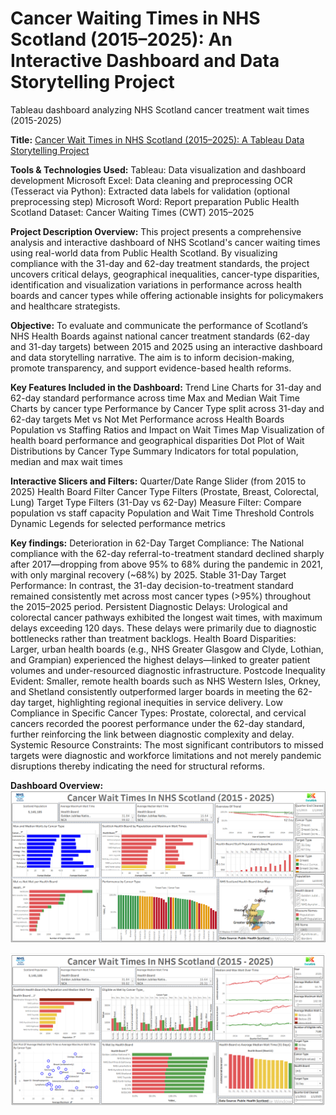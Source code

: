 # Cancer Waiting Times in NHS Scotland (2015–2025): An Interactive Dashboard and Data Storytelling Project
Tableau dashboard analyzing NHS Scotland cancer treatment wait times (2015-2025)

**Title:** [Cancer Wait Times in NHS Scotland (2015–2025): A Tableau Data Storytelling Project](https://github.com/Osiwi/NHS-SCOTLAND-CANCER-WAIT-TIMES-2015-2025-DASHBOARD/blob/main/Data_Visualisation_and_Storytelling_DataKirk_update.twb)

**Tools & Technologies Used:** Tableau: Data visualization and dashboard development
                               Microsoft Excel: Data cleaning and preprocessing
                               OCR (Tesseract via Python): Extracted data labels for validation (optional preprocessing step)
                               Microsoft Word: Report preparation
                               Public Health Scotland Dataset: Cancer Waiting Times (CWT) 2015–2025
                               
**Project Description Overview:** This project presents a comprehensive analysis and interactive dashboard of NHS Scotland's cancer waiting times using real-world data from Public Health Scotland. By visualizing compliance with the 31-day and 62-day treatment standards, the project uncovers critical delays, geographical inequalities, cancer-type disparities, identification and visualization variations in performance across health boards and cancer types while offering actionable insights for policymakers and healthcare strategists.

**Objective:** To evaluate and communicate the performance of Scotland’s NHS Health Boards against national cancer treatment standards (62-day and 31-day targets) between 2015 and 2025 using an interactive dashboard and data storytelling narrative. The aim is to inform decision-making, promote transparency, and support evidence-based health reforms.

**Key Features Included in the Dashboard:** Trend Line Charts for 31-day and 62-day standard performance across time
                                            Max and Median Wait Time Charts by cancer type
                                            Performance by Cancer Type split across 31-day and 62-day targets
                                            Met vs Not Met Performance across Health Boards
                                            Population vs Staffing Ratios and Impact on Wait Times
                                            Map Visualization of health board performance and geographical disparities
                                            Dot Plot of Wait Distributions by Cancer Type
                                            Summary Indicators for total population, median and max wait times
                                            
**Interactive Slicers and Filters:** Quarter/Date Range Slider (from 2015 to 2025)
                                     Health Board Filter
                                     Cancer Type Filters (Prostate, Breast, Colorectal, Lung)
                                     Target Type Filters (31-Day vs 62-Day)
                                     Measure Filter: Compare population vs staff capacity
                                     Population and Wait Time Threshold Controls
                                     Dynamic Legends for selected performance metrics

**Key findings:** Deterioration in 62-Day Target Compliance: The National compliance with the 62-day referral-to-treatment standard declined sharply after 2017—dropping from above 95% to 68% during the pandemic in 2021, with only marginal recovery (~68%) by 2025.
Stable 31-Day Target Performance: In contrast, the 31-day decision-to-treatment standard remained consistently met across most cancer types (>95%) throughout the 2015–2025 period.
Persistent Diagnostic Delays: Urological and colorectal cancer pathways exhibited the longest wait times, with maximum delays exceeding 120 days. These delays were primarily due to diagnostic bottlenecks rather than treatment backlogs.
Health Board Disparities: Larger, urban health boards (e.g., NHS Greater Glasgow and Clyde, Lothian, and Grampian) experienced the highest delays—linked to greater patient volumes and under-resourced diagnostic infrastructure.
Postcode Inequality Evident: Smaller, remote health boards such as NHS Western Isles, Orkney, and Shetland consistently outperformed larger boards in meeting the 62-day target, highlighting regional inequities in service delivery.
Low Compliance in Specific Cancer Types: Prostate, colorectal, and cervical cancers recorded the poorest performance under the 62-day standard, further reinforcing the link between diagnostic complexity and delay.
Systemic Resource Constraints: The most significant contributors to missed targets were diagnostic and workforce limitations and not merely pandemic disruptions thereby indicating the need for structural reforms.

**Dashboard Overview:**
![Visualisation1](Visualisation1.png)

![Visualisation2](Visualisation2.png)
